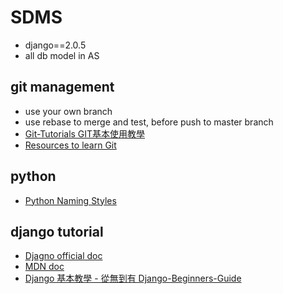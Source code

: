 # SDMS
- django==2.0.5
- all db model in AS

## git management
- use your own branch
- use rebase to merge and test, before push to master branch
- [Git-Tutorials GIT基本使用教學](https://github.com/twtrubiks/Git-Tutorials)
- [Resources to learn Git](https://try.github.io/)

## python
- [Python Naming Styles](https://realpython.com/python-pep8/#naming-conventions)

## django tutorial
- [Djagno official doc](https://docs.djangoproject.com/zh-hans/2.0/)
- [MDN doc](https://developer.mozilla.org/zh-TW/docs/Learn/Server-side/Django)
- [Django 基本教學 - 從無到有 Django-Beginners-Guide](https://github.com/twtrubiks/django-tutorial)
